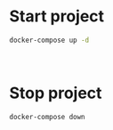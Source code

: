 # **Start project**
```bash
docker-compose up -d
```

<br>

# **Stop project**
```bash
docker-compose down
```
